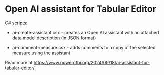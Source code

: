 # Open AI assistant for Tabular Editor

C# scripts:

- ai-create-assistant.csx - creates an Open AI assistant with an attached data model description (in JSON format)

- ai-comment-measure.csx - adds comments to a copy of the selected measure using the assistant

Read more at https://www.powerofbi.org/2024/09/18/ai-assistant-for-tabular-editor/
